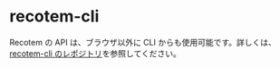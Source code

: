 # recotem-cli

Recotem の API は、ブラウザ以外に CLI からも使用可能です。詳しくは、[recotem-cli のレポジトリ](https://github.com/codelibs/recotem-cli)を参照してください。
